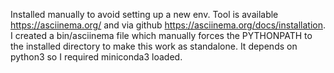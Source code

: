 Installed manually to avoid setting up a new env. Tool is available https://asciinema.org/ and via github https://asciinema.org/docs/installation.
I created a bin/asciinema file which manually forces the PYTHONPATH to the installed directory to make this work as standalone.
It depends on python3 so I required miniconda3 loaded.
